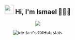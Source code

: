 <div align="center">
  
  <h2 align="center">  <img src = "https://raw.githubusercontent.com/MartinHeinz/MartinHeinz/master/wave.gif" width = 30px> Hi, I'm Ismael 👨🏽‍💻</h2>
  
  <p align="center">
    <a href="#">
      <img src="https://skillicons.dev/icons?i=c,php,py,java,js,css,git,bootstrap,react,vscode,linux,github,vim" />
    </a>
  </p> 
 
  ![ide-la-r's GitHub stats](https://github-readme-stats.vercel.app/api?username=ide-la-r&show_icons=true&theme=omni&cache_seconds=1800)
  
</div>
